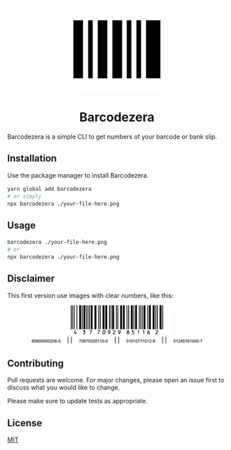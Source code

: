 <div align="center">
  <img align="center" src="./assets/bar-code.svg" width="200px">
</div>
<p align="center" style="marginTop: -30px">
  <h1 align="center">Barcodezera</h1>
</p>

Barcodezera is a simple CLI to get numbers of your barcode or bank slip.

## Installation

Use the package manager to install Barcodezera.

```bash
yarn global add barcodezera
# or simply
npx barcodezera ./your-file-here.png
```

## Usage

```bash
barcodezera ./your-file-here.png
# or
npx barcodezera ./your-file-here.png
```

## Disclaimer

This first version use images with clear numbers, like this:

<div align="center">
  <img src="./assets/barcode1.png" width=250 styles="margin: 10px">
  <img src="./assets/barcode2.png" width=400>
  <br>
</div>

## Contributing

Pull requests are welcome. For major changes, please open an issue first to discuss what you would like to change.

Please make sure to update tests as appropriate.

## License

[MIT](https://choosealicense.com/licenses/mit/)
